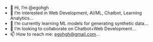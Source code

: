 - 👋 Hi, I’m @egohgh
- 👀 I’m interested in Web Development, AI/ML, Chatbot, Learning Analytics...
- 🌱 I’m currently learning ML models for generating synthetic data...
- 💞️ I’m looking to collaborate on Chatbot+Web Development...
- 📫 How to reach me: egohgh@gmail.com...

<!---
egohgh/egohgh is a ✨ special ✨ repository because its `README.md` (this file) appears on your GitHub profile.
You can click the Preview link to take a look at your changes.
--->
